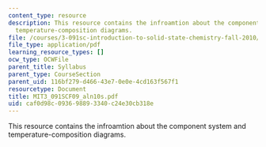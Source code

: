 ```yaml
---
content_type: resource
description: This resource contains the infroamtion about the component system and
  temperature-composition diagrams.
file: /courses/3-091sc-introduction-to-solid-state-chemistry-fall-2010/caf0d98c093698893340c24e30cb318e_MIT3_091SCF09_aln10s.pdf
file_type: application/pdf
learning_resource_types: []
ocw_type: OCWFile
parent_title: Syllabus
parent_type: CourseSection
parent_uid: 116bf279-d466-43e7-0e0e-4cd163f567f1
resourcetype: Document
title: MIT3_091SCF09_aln10s.pdf
uid: caf0d98c-0936-9889-3340-c24e30cb318e
---
```

This resource contains the infroamtion about the component system and temperature-composition diagrams.